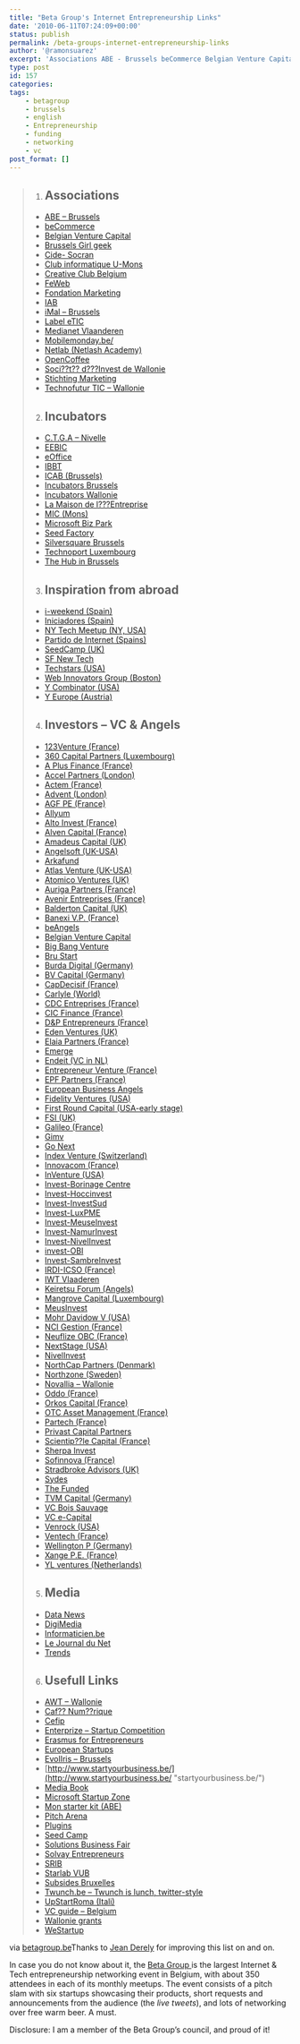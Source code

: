 ```yaml
---
title: "Beta Group's Internet Entrepreneurship Links"
date: '2010-06-11T07:24:09+00:00'
status: publish
permalink: /beta-groups-internet-entrepreneurship-links
author: '@ramonsuarez'
excerpt: 'Associations ABE - Brussels beCommerce Belgian Venture Capital Brussels Girl geek Cide- Socran Club informatique U-Mons Creative Club Belgium FeWeb Fondation Marketing IAB iMal - Brussels Label eTIC Medianet Vlaanderen Mobilemonday.be/ Netlab (Net...'
type: post
id: 157
categories:
tags:
    - betagroup
    - brussels
    - english
    - Entrepreneurship
    - funding
    - networking
    - vc
post_format: []
---
```

> 1. ## Associations
>   
>   
>   - [ABE – Brussels](http://www.abe-bao.be/ "ABE - Brussels")
>   - [beCommerce](http://www.becommerce.be/ "beCommerce")
>   - [Belgian Venture Capital](http://www.bva.be/fb111mggc622gkw1szu149.aspx "Belgian Venture Capital")
>   - [Brussels Girl geek](http://brusselsgirlgeekdinner.be "Brussels Girl geek")
>   - [Cide- Socran](http://www.cide-socran.be "Cide- Socran")
>   - [Club informatique U-Mons](http://www.clubinfo-umh.be/ "Club informatique U-Mons")
>   - [Creative Club Belgium](http://www.creativeclub.be/main.php?f=201 "Creative Club Belgium")
>   - [FeWeb](http://www.feweb.be/ "FeWeb")
>   - [Fondation Marketing](http://www.fondationmarketing.be "Fondation Marketing")
>   - [IAB](http://www.iab-belgium.be "IAB")
>   - [iMal – Brussels](http://www.imal.org/ "iMal - Brussels")
>   - [Label eTIC](http://www.labeletic.be "Label eTIC")
>   - [Medianet Vlaanderen](http://www.medianetvlaanderen.be "Medianet Vlaanderen")
>   - [Mobilemonday.be/](http://www.mobilemonday.be/)
>   - [Netlab (Netlash Academy)](http://www.netlab.be "Netlab (Netlash Academy)")
>   - [OpenCoffee](http://www.meetup.com/opencoffeebxl "OpenCoffee")
>   - [Soci??t?? d???Invest de Wallonie](http://www.sriw.be)
>   - [Stichting Marketing](http://www.stichtingmarketing.be/nl/home/ "Stichting Marketing")
>   - [Technofutur TIC – Wallonie](http://www.technofuturtic.be "Technofutur TIC - Wallonie")
> 2. ## Incubators
>   
>   
>   - [C.T.G.A – Nivelle](http://www.solvayentrepreneurs.be/fr/articles/hebergement/accueil.cfm "C.T.G.A - Nivelle")
>   - [EEBIC](http://www.eebic.be "EEBIC")
>   - [eOffice](http://www.eoffice.net/ "eOffice")
>   - [IBBT](http://www.ibbt.be/en/ibbt "IBBT")
>   - [ICAB (Brussels)](http://www.icabrussel.be/)
>   - [Incubators Brussels](http://www.reseauce.be/fr/Partnerdorp.htm "Incubators Brussels")
>   - [Incubators Wallonie](http://www.wallonie-en-ligne.net/Wallonie_Prospective/cei-wallons.htm "Incubators Wallonie")
>   - [La Maison de l???Entreprise](http://www.lme.be/ "La Maison de l???Entreprise")
>   - [MIC (Mons)](http://www.mic-belgique.be/)
>   - [Microsoft Biz Park](http://www.microsoft.com/belux/fr/bizspark/default.html "Microsoft Biz Park")
>   - [Seed Factory](http://www.seedfactory.be/)
>   - [Silversquare Brussels](http://www.silversquare.eu/ "Silversquare Brussels")
>   - [Technoport Luxembourg](http://www.technoport.lu/ "Technoport Luxembourg")
>   - [The Hub in Brussels](http://www.the-hub.be "The Hub in Brussels")
> 3. ## Inspiration from abroad
>   
>   
>   - [i-weekend (Spain)](http://iweekend.org/)
>   - [Iniciadores (Spain)](http://www.iniciador.com/)
>   - [NY Tech Meetup (NY, USA)](http://www.meetup.com/ny-tech/)
>   - [Partido de Internet (Spains)](http://partidodeinternet.es/)
>   - [SeedCamp (UK)](http://www.seedcamp.com/)
>   - [SF New Tech](http://sfnewtech.com/)
>   - [Techstars (USA)](http://www.techstars.org/)
>   - [Web Innovators Group (Boston)](http://www.webinnovatorsgroup.com/)
>   - [Y Combinator (USA)](http://ycombinator.com/)
>   - [Y Europe (Austria)](http://www.yeurope.net/)
> 4. ## Investors – VC & Angels
>   
>   
>   - [123Venture (France)](http://www.123venture.com)
>   - [360 Capital Partners (Luxembourg)](http://www.360capitalpartners.com)
>   - [A Plus Finance (France)](http://www.aplusfinance.com/)
>   - [Accel Partners (London)](http://www.accel.com/)
>   - [Actem (France)](http://www.actem-partners.com)
>   - [Advent (London)](http://www.adventventures.com)
>   - [AGF PE (France)](http://www.agfpe.com)
>   - [Allyum](http://www.allyum.com "Allyum")
>   - [Alto Invest (France)](http://www.altoinvest.fr/)
>   - [Alven Capital (France)](http://www.alvencapital.com/ "Alven Capital (France)")
>   - [Amadeus Capital (UK)](http://www.amadeuscapital.com/about.php)
>   - [Angelsoft (UK-USA)](http://angelsoft.net/ "Angelsoft")
>   - [Arkafund](http://www.arkafund.be/ "Arkafund")
>   - [Atlas Venture (UK-USA)](http://www.atlasventure.com "Atlas Venture")
>   - [Atomico Ventures (UK)](http://www.atomicoventures.com)
>   - [Auriga Partners (France)](http://www.aurigapartners.com/)
>   - [Avenir Entreprises (France)](http://www.avenir-entreprises.fr/)
>   - [Balderton Capital (UK)](http://www.balderton.com)
>   - [Banexi V.P. (France)](http://www.banexiventures.com/)
>   - [beAngels](http://www.beangels.be/ "beAngels")
>   - [Belgian Venture Capital](http://www.bva.be/fb111mggc622gkw1szu149.aspx "Belgian Venture Capital")
>   - [Big Bang Venture](http://www.bbv.be/en/faq.html "Big Bang Venture")
>   - [Bru Start](http://www.srib.be/index.php?lang=%3C?=%20%24_REQUEST%27lang%27?%3E "Bru Start")
>   - [Burda Digital (Germany)](http://ventures.burdadigital.de/ "Burda Digital (Germany)")
>   - [BV Capital (Germany)](http://www.bvcapital.com/)
>   - [CapDecisif (France)](http://www.capdecisif.com/)
>   - [Carlyle (World)](http://www.carlyle.com)
>   - [CDC Entreprises (France)](http://www.cdcentreprises.fr/)
>   - [CIC Finance (France)](http://www.cicfinance.com)
>   - [D&P Entrepreneurs (France)](http://www.dp-finance.fr)
>   - [Eden Ventures (UK)](http://www.edenventures.co.uk "Eden Ventures (UK)")
>   - [Elaia Partners (France)](http://www.elaia.com)
>   - [Emerge](http://www.emerge.be/ "Emerge")
>   - [Endeit (VC in NL)](http://www.endeit.nl "Endeit (VC in NL)")
>   - [Entrepreneur Venture (France)](http://www.entrepreneurventure.com/)
>   - [EPF Partners (France)](http://www.epf-partners.com/)
>   - [European Business Angels](http://www.eban.org/ "European Business Angels")
>   - [Fidelity Ventures (USA)](http://www.fidelityventures.com "Fidelity Ventures (USA)")
>   - [First Round Capital (USA-early stage)](http://firstround.com "First Round Capital (USA-early stage)")
>   - [FSI (UK)](http://www.fsicapital.com/)
>   - [Galileo (France)](http://www.galileo.fr)
>   - [Gimv](http://www.gimv.com/ "Gimv")
>   - [Go Next](http://www.gonext.be/ "Go Next")
>   - [Index Venture (Switzerland)](http://www.indexventures.com)
>   - [Innovacom (France)](http://www.innovacom.com/)
>   - [InVenture (USA)](http://www.ingroup.com/)
>   - [Invest-Borinage Centre](http://www.imbc.be/)
>   - [Invest-Hoccinvest](http://www.hoccinvest.be/)
>   - [Invest-InvestSud](http://www.capitaletcroissance.be)
>   - [Invest-LuxPME](http://www.luxpme.be)
>   - [Invest-MeuseInvest](http://www.meuseinvest.be)
>   - [Invest-NamurInvest](http://www.namurinvest.be)
>   - [Invest-NivelInvest](http://www.nivelinvest.be/)
>   - [invest-OBI](http://www.obi.be)
>   - [Invest-SambreInvest](http://www.sambreinvest.be)
>   - [IRDI-ICSO (France)](http://www.icso.fr/)
>   - [IWT Vlaaderen](http://www.iwt.be/ "IWT Vlaaderen")
>   - [Keiretsu Forum (Angels)](http://keiretsuforum.com/frontend/index.aspx)
>   - [Mangrove Capital (Luxembourg)](http://www.mangrove-vc.com/)
>   - [MeusInvest](http://www.meusinvest.be "MeusInvest")
>   - [Mohr Davidow V (USA)](http://www.mdv.com/)
>   - [NCI Gestion (France)](http://www.ncigestion.com/)
>   - [Neuflize OBC (France)](http://www.abnamroprivatebanking.com/fr/neuflizeobc#neuflizeobc)
>   - [NextStage (USA)](http://www.nextstagecapital.com/)
>   - [NivelInvest](http://www.nivelinvest.be/ "NivelInvest")
>   - [NorthCap Partners (Denmark)](http://www.northcappartners.com "NorthCap Partners (Denmark)")
>   - [Northzone (Sweden)](http://www.northzone.com/)
>   - [Novallia – Wallonie](http://www.novallia.be/fr/index.html)
>   - [Oddo (France)](http://www.oddoam.fr/)
>   - [Orkos Capital (France)](http://www.orkoscapital.com/)
>   - [OTC Asset Management (France)](http://www.otcam.com)
>   - [Partech (France)](http://www.partechvc.com/)
>   - [Privast Capital Partners](http://www.privast.com "Privast Capital Partners")
>   - [Scientip??le Capital (France)](http://scientipolecapital.fr/)
>   - [Sherpa Invest](http://www.sherpainvest.be/ "Sherpa Invest")
>   - [Sofinnova (France)](http://www.sofinnova.fr/)
>   - [Stradbroke Advisors (UK)](http://www.stradbrokeadvisors.com "Stradbroke Advisors")
>   - [Sydes](http://www.sydes.be/ "Sydes")
>   - [The Funded](http://www.thefunded.com "The Funded")
>   - [TVM Capital (Germany)](http://www.tvm-capital.com "TVM Capital (Germany)")
>   - [VC Bois Sauvage](http://www.bois-sauvage.be/ "VC Bois Sauvage")
>   - [VC e-Capital](http://www.e-capital.be "VC e-Capital")
>   - [Venrock (USA)](http://www.venrock.com/ "Venrock (USA)")
>   - [Ventech (France)](http://www.ventech.fr)
>   - [Wellington P (Germany)](http://www.wellington-partners.com)
>   - [Xange P.E. (France)](http://www.xange.fr/)
>   - [YL ventures (Netherlands)](http://ylventures.com/ "YL ventures")
> 5. ## Media
>   
>   
>   - [Data News](http://www.datanews.be "Data News")
>   - [DigiMedia](http://www.digimedia.be "DigiMedia")
>   - [Informaticien.be](http://www.informaticien.be "IT Forum")
>   - [Le Journal du Net](http://www.journaldunet.com/ "Le Journal du Net")
>   - [Trends](http://www.trends.be "Trends")
> 6. ## Usefull Links
>   
>   
>   - [AWT – Wallonie](http://www.awt.be/index.aspx "AWT - Wallonie")
>   - [Caf?? Num??rique](http://www.cafenumerique.be/ "Caf?? Num??rique")
>   - [Cefip](http://www.cefip.be/ "Cefip")
>   - [Enterprize – Startup Competition](http://www.enterprize.be "Enterprize - Startup Competition")
>   - [Erasmus for Entrepreneurs](http://www.erasmus-entrepreneurs.eu/)
>   - [European Startups](http://europeanstartups.com/ "European Startups")
>   - [EvolIris – Brussels](http://www.evoliris.be/evoliris/ "EvolIris - Brussels")
>   - [http://www.startyourbusiness.be/](http://www.startyourbusiness.be/ "startyourbusiness.be/")
>   - [Media Book](http://mediabook.pub.be/ "Media Book")
>   - [Microsoft Startup Zone](http://www.microsoftstartupzone.com/pages/home.aspx "Microsoft Startup Zone")
>   - [Mon starter kit (ABE)](http://www.monstarterkit.be/ "Mon starter kit (ABE)")
>   - [Pitch Arena](http://www.pitcharena.com)
>   - [Plugins](http://wordpress.org/extend/plugins/)
>   - [Seed Camp](http://www.seedcamp.com/ "Seed Camp")
>   - [Solutions Business Fair](http://www.solutions-business.be/ "Solutions Business Fair")
>   - [Solvay Entrepreneurs](http://www.solvayentrepreneurs.be "Solvay Entrepreneurs")
>   - [SRIB](http://www.srib.be "SRIB")
>   - [Starlab VUB](http://starlab.vub.ac.be/website/ "Starlab VUB")
>   - [Subsides Bruxelles](http://www.ecosubsibru.be/index.cfm?fuseaction=aides.aide&language=FR)
>   - [Twunch.be – Twunch is lunch, twitter-style](http://www.twunch.be/ "Twunch.be - Twunch is lunch, twitter-style")
>   - [UpStartRoma (Itali)](http://www.upstartroma.com/)
>   - [VC guide – Belgium](http://www.venture-capital.be/bva-blog/?page_id=48)
>   - [Wallonie grants](http://www.aidesdirectes.be/ "Wallonie grants")
>   - [WeStartup](http://www.westartup.eu)

via [betagroup.be](http://www.betagroup.be/)Thanks to [Jean Derely](http://be.linkedin.com/in/jderely) for improving this list on and on.

In case you do not know about it, the [Beta Group ](http://www.betagroup.be/) is the largest Internet & Tech entrepreneurship networking event in Belgium, with about 350 attendees in each of its monthly meetups. The event consists of a pitch slam with six startups showcasing their products, short requests and announcements from the audience (the *live tweets*), and lots of networking over free warm beer. A must.

Disclosure: I am a member of the Beta Group’s council, and proud of it!

